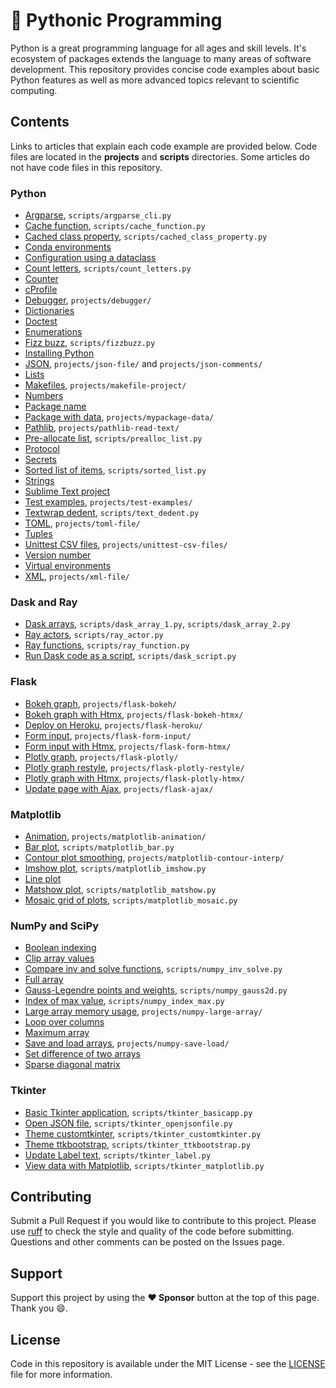 # :snake: Pythonic Programming

Python is a great programming language for all ages and skill levels. It's ecosystem of packages extends the language to many areas of software development. This repository provides concise code examples about basic Python features as well as more advanced topics relevant to scientific computing.

## Contents

Links to articles that explain each code example are provided below. Code files are located in the **projects** and **scripts** directories. Some articles do not have code files in this repository.

### Python

- [Argparse](https://gavinw.me/notes/python/argparse.html), `scripts/argparse_cli.py`
- [Cache function](https://gavinw.me/notes/python/cache-function.html), `scripts/cache_function.py`
- [Cached class property](https://gavinw.me/notes/python/cached-class-property.html), `scripts/cached_class_property.py`
- [Conda environments](https://gavinw.me/notes/python/conda-env.html)
- [Configuration using a dataclass](https://gavinw.me/notes/python/config-dataclass.html)
- [Count letters](https://gavinw.me/notes/python/count-letters.html), `scripts/count_letters.py`
- [Counter](https://gavinw.me/notes/python/counter.html)
- [cProfile](https://gavinw.me/notes/python/cprofile.html)
- [Debugger](https://gavinw.me/notes/python/debugger.html), `projects/debugger/`
- [Dictionaries](https://gavinw.me/notes/python/dictionaries.html)
- [Doctest](https://gavinw.me/notes/python/doctest.html)
- [Enumerations](https://gavinw.me/notes/python/enums.html)
- [Fizz buzz](https://gavinw.me/notes/python/fizzbuzz.html), `scripts/fizzbuzz.py`
- [Installing Python](https://gavinw.me/notes/python/install-python.html)
- [JSON](https://gavinw.me/notes/python/json.html), `projects/json-file/` and `projects/json-comments/`
- [Lists](https://gavinw.me/notes/python/lists.html)
- [Makefiles](https://gavinw.me/notes/python/makefiles.html), `projects/makefile-project/`
- [Numbers](https://gavinw.me/notes/python/numbers.html)
- [Package name](https://gavinw.me/notes/python/package-name.html)
- [Package with data](https://gavinw.me/notes/python/package-data.html), `projects/mypackage-data/`
- [Pathlib](https://gavinw.me/notes/python/pathlib.html), `projects/pathlib-read-text/`
- [Pre-allocate list](https://gavinw.me/notes/python/prealloc-list.html), `scripts/prealloc_list.py`
- [Protocol](https://gavinw.me/notes/python/protocol.html)
- [Secrets](https://gavinw.me/notes/python/secrets.html)
- [Sorted list of items](https://gavinw.me/notes/python/sorted-list.html), `scripts/sorted_list.py`
- [Strings](https://gavinw.me/notes/python/strings.html)
- [Sublime Text project](https://gavinw.me/notes/python/sublime-project.html)
- [Test examples](https://gavinw.me/notes/python/test-examples.html), `projects/test-examples/`
- [Textwrap dedent](https://gavinw.me/notes/python/textwrap-dedent.html), `scripts/text_dedent.py`
- [TOML](https://gavinw.me/notes/python/toml.html), `projects/toml-file/`
- [Tuples](https://gavinw.me/notes/python/tuples.html)
- [Unittest CSV files](https://gavinw.me/notes/python/unittest-csv.html), `projects/unittest-csv-files/`
- [Version number](https://gavinw.me/notes/python/version.html)
- [Virtual environments](https://gavinw.me/notes/python/virtual-env.html)
- [XML](https://gavinw.me/notes/python/xml.html), `projects/xml-file/`

### Dask and Ray

- [Dask arrays](https://gavinw.me/notes/dask/arrays.html), `scripts/dask_array_1.py`, `scripts/dask_array_2.py`
- [Ray actors](https://gavinw.me/notes/ray/actors.html), `scripts/ray_actor.py`
- [Ray functions](https://gavinw.me/notes/ray/functions.html), `scripts/ray_function.py`
- [Run Dask code as a script](https://gavinw.me/notes/dask/run-as-script.html), `scripts/dask_script.py`

### Flask

- [Bokeh graph](https://gavinw.me/notes/flask/bokeh-graph.html), `projects/flask-bokeh/`
- [Bokeh graph with Htmx](https://gavinw.me/notes/flask/bokeh-htmx.html), `projects/flask-bokeh-htmx/`
- [Deploy on Heroku](https://gavinw.me/notes/flask/heroku.html), `projects/flask-heroku/`
- [Form input](https://gavinw.me/notes/flask/form-input.html), `projects/flask-form-input/`
- [Form input with Htmx](https://gavinw.me/notes/flask/form-htmx.html), `projects/flask-form-htmx/`
- [Plotly graph](https://gavinw.me/notes/flask/plotly-graph.html), `projects/flask-plotly/`
- [Plotly graph restyle](https://gavinw.me/notes/flask/plotly-restyle.html), `projects/flask-plotly-restyle/`
- [Plotly graph with Htmx](https://gavinw.me/notes/flask/plotly-htmx.html), `projects/flask-plotly-htmx/`
- [Update page with Ajax](https://gavinw.me/notes/flask/ajax.html), `projects/flask-ajax/`

### Matplotlib

- [Animation](https://gavinw.me/notes/matplotlib/animation.html), `projects/matplotlib-animation/`
- [Bar plot](https://gavinw.me/notes/matplotlib/bar-plot.html), `scripts/matplotlib_bar.py`
- [Contour plot smoothing](https://gavinw.me/notes/matplotlib/contour-smoothing.html), `projects/matplotlib-contour-interp/`
- [Imshow plot](https://gavinw.me/notes/matplotlib/imshow-plot.html), `scripts/matplotlib_imshow.py`
- [Line plot](https://gavinw.me/notes/matplotlib/line-plot.html)
- [Matshow plot](https://gavinw.me/notes/matplotlib/matshow-plot.html), `scripts/matplotlib_matshow.py`
- [Mosaic grid of plots](https://gavinw.me/notes/matplotlib/mosaic-grid.html), `scripts/matplotlib_mosaic.py`

### NumPy and SciPy

- [Boolean indexing](https://gavinw.me/notes/numpy/bool-index.html)
- [Clip array values](https://gavinw.me/notes/numpy/clip-array.html)
- [Compare inv and solve functions](https://gavinw.me/notes/numpy/compare-inv-solve.html), `scripts/numpy_inv_solve.py`
- [Full array](https://gavinw.me/notes/numpy/full-array.html)
- [Gauss-Legendre points and weights](https://gavinw.me/notes/numpy/gauss.html), `scripts/numpy_gauss2d.py`
- [Index of max value](https://gavinw.me/notes/numpy/index-max.html), `scripts/numpy_index_max.py`
- [Large array memory usage](https://gavinw.me/notes/numpy/large-array-memory.html), `projects/numpy-large-array/`
- [Loop over columns](https://gavinw.me/notes/numpy/loop-columns.html)
- [Maximum array](https://gavinw.me/notes/numpy/maximum-array.html)
- [Save and load arrays](https://gavinw.me/notes/numpy/save-load-arrays.html), `projects/numpy-save-load/`
- [Set difference of two arrays](https://gavinw.me/notes/numpy/difference.html)
- [Sparse diagonal matrix](https://gavinw.me/notes/scipy/sparse-diag.html)

### Tkinter

- [Basic Tkinter application](https://gavinw.me/notes/tkinter/basic-app.html), `scripts/tkinter_basicapp.py`
- [Open JSON file](https://gavinw.me/notes/tkinter/open-json-file.html), `scripts/tkinter_openjsonfile.py`
- [Theme customtkinter](https://gavinw.me/notes/tkinter/customtkinter.html), `scripts/tkinter_customtkinter.py`
- [Theme ttkbootstrap](https://gavinw.me/notes/tkinter/ttkbootstrap.html), `scripts/tkinter_ttkbootstrap.py`
- [Update Label text](https://gavinw.me/notes/tkinter/label.html), `scripts/tkinter_label.py`
- [View data with Matplotlib](https://gavinw.me/notes/tkinter/matplotlib.html), `scripts/tkinter_matplotlib.py`

## Contributing

Submit a Pull Request if you would like to contribute to this project. Please use [ruff](https://github.com/PyCQA/flake8) to check the style and quality of the code before submitting. Questions and other comments can be posted on the Issues page.

## Support

Support this project by using the **:heart: Sponsor** button at the top of this page. Thank you :smile:.

## License

Code in this repository is available under the MIT License - see the [LICENSE](LICENSE.md) file for more information.
